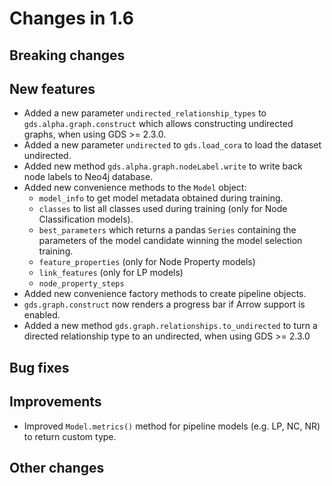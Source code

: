 # Changes in 1.6


## Breaking changes


## New features

* Added a new parameter `undirected_relationship_types` to `gds.alpha.graph.construct` which allows constructing undirected graphs, when using GDS >= 2.3.0.
* Added a new parameter `undirected` to `gds.load_cora` to load the dataset undirected.
* Added new method `gds.alpha.graph.nodeLabel.write` to write back node labels to Neo4j database.
* Added new convenience methods to the `Model` object:
  * `model_info` to get model metadata obtained during training.
  * `classes` to list all classes used during training (only for Node Classification models).
  * `best_parameters` which returns a pandas `Series` containing the parameters of the model candidate winning the model selection training.
  * `feature_properties` (only for Node Property models)
  * `link_features` (only for LP models)
  * `node_property_steps`
* Added new convenience factory methods to create pipeline objects.
* `gds.graph.construct` now renders a progress bar if Arrow support is enabled.
* Added a new method `gds.graph.relationships.to_undirected` to turn a directed relationship type to an undirected, when using GDS >= 2.3.0


## Bug fixes


## Improvements

* Improved `Model.metrics()` method for pipeline models (e.g. LP, NC, NR) to return custom type.


## Other changes

